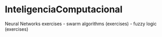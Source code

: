 # InteligenciaComputacional
Neural Networks exercises - swarm algorithms (exercises) - fuzzy logic (exercises)
